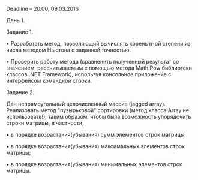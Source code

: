 Deadline – 20.00, 09.03.2016 

День 1.

Задание 1.

• Разработать метод, позволяющий вычислять корень n-ой степени из числа методом Ньютона с заданной точностью. 

• Проверить работу метода (сравненить полученный результат со значением, рассчитываемым с помощью метода Math.Pow библиотеки классов .NET Framework), используя консольное приложение с интерфейсом командной строки.

Задание 2.

Дан непрямоугольный целочисленный массив (jagged array). Реализовать метод "пузырьковой" сортировки (метод класса Array не использовать!), таким образом, чтобы была возможность упорядочить строки матрицы, в частности,

  • в порядке возрастания(убывания) сумм элементов строк матрицы;

  • в порядке возрастания(убывания) максимальных элементов строк матрицы;

  • в порядке возрастания(убывания) минимальных элементов строк матрицы.
